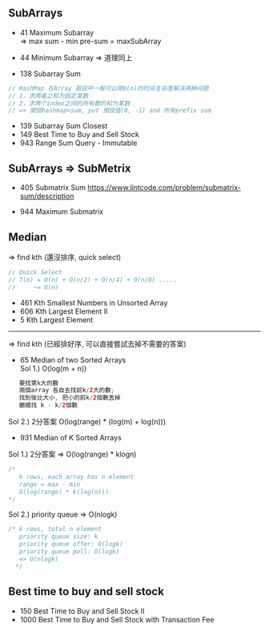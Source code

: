 ## SubArrays

* 41 Maximum Subarray </br>
=> max sum - min pre-sum = maxSubArray

* 44 Minimum Subarray
=> 道理同上

* 138 Subarray Sum 
``` java
// HashMap 在Array 题目中一般可以用O(n)的时间复杂度解决两种问题
// 1，求两者之和为固定某数
// 2，求两个index之间的所有数的和为某数
// => 開個hashmap<sum, put 預設值(0, -1) and 所有prefix sum
```
* 139 Subarray Sum Closest
* 149 Best Time to Buy and Sell Stock
* 943 Range Sum Query - Immutable

## SubArrays => SubMetrix
* 405 Submatrix Sum
https://www.lintcode.com/problem/submatrix-sum/description

* 944 Maximum Submatrix


## Median
=> find kth (還沒排序, quick select)

``` java 
// Quick Select
// T(n) = O(n) + O(n/2) + O(n/4) + O(n/8) .....
//     ~= O(n)
```
* 461 Kth Smallest Numbers in Unsorted Array 
* 606 Kth Largest Element II  
* 5 Kth Largest Element

---
=> find kth (已經排好序, 可以直接嘗試去掉不需要的答案)
* 65 Median of two Sorted Arrays </br>
Sol 1.)  O(log(m + n))
``` java
   要找第k大的數
   兩個array 各自去找前k/2大的數;
   找到後比大小, 把小的前k/2個數丟掉
   繼續找 k - k/2個數
```
Sol 2.) 2分答案 O(log(range) * (log(m) + log(n))) </br>

* 931 Median of K Sorted Arrays 

Sol 1.) 2分答案 => O(log(range) * klogn)
```java
/* 
   k rows, each array has n element
   range = max - min
   O(log(range) * k(log(n)))
*/
```
Sol 2.) priority queue => O(nlogk)
``` java
/* k rows, total n element
   priority queue size: k
   priority queue offer: O(logk)
   priority queue poll: O(logk)
   => O(nlogk)
  */
```

## Best time to buy and sell stock
* 150 Best Time to Buy and Sell Stock II
* 1000 Best Time to Buy and Sell Stock with Transaction Fee





